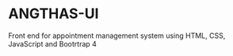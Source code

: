 # ANGTHAS-UI
Front end for appointment management system using HTML, CSS, JavaScript and Bootrtrap 4
